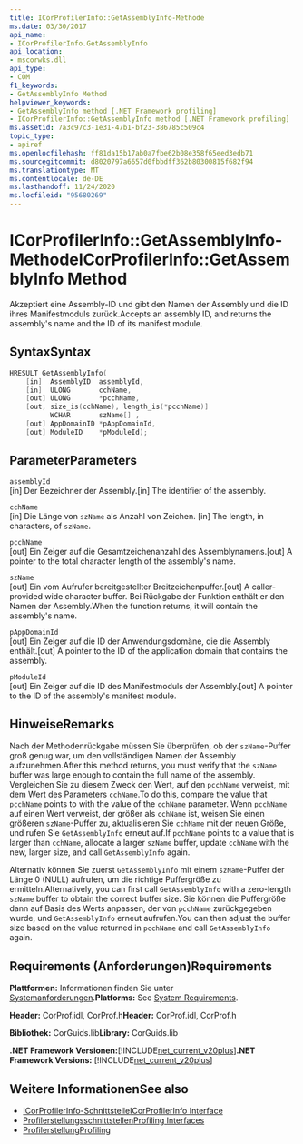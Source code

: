 ```yaml
---
title: ICorProfilerInfo::GetAssemblyInfo-Methode
ms.date: 03/30/2017
api_name:
- ICorProfilerInfo.GetAssemblyInfo
api_location:
- mscorwks.dll
api_type:
- COM
f1_keywords:
- GetAssemblyInfo Method
helpviewer_keywords:
- GetAssemblyInfo method [.NET Framework profiling]
- ICorProfilerInfo::GetAssemblyInfo method [.NET Framework profiling]
ms.assetid: 7a3c97c3-1e31-47b1-bf23-386785c509c4
topic_type:
- apiref
ms.openlocfilehash: ff81da15b17ab0a7fbe62b08e358f65eed3edb71
ms.sourcegitcommit: d8020797a6657d0fbbdff362b80300815f682f94
ms.translationtype: MT
ms.contentlocale: de-DE
ms.lasthandoff: 11/24/2020
ms.locfileid: "95680269"
---
```

# <a name="icorprofilerinfogetassemblyinfo-method"></a><span data-ttu-id="f9b91-102">ICorProfilerInfo::GetAssemblyInfo-Methode</span><span class="sxs-lookup"><span data-stu-id="f9b91-102">ICorProfilerInfo::GetAssemblyInfo Method</span></span>

<span data-ttu-id="f9b91-103">Akzeptiert eine Assembly-ID und gibt den Namen der Assembly und die ID ihres Manifestmoduls zurück.</span><span class="sxs-lookup"><span data-stu-id="f9b91-103">Accepts an assembly ID, and returns the assembly's name and the ID of its manifest module.</span></span>  
  
## <a name="syntax"></a><span data-ttu-id="f9b91-104">Syntax</span><span class="sxs-lookup"><span data-stu-id="f9b91-104">Syntax</span></span>  
  
```cpp  
HRESULT GetAssemblyInfo(  
    [in]  AssemblyID  assemblyId,  
    [in]  ULONG       cchName,  
    [out] ULONG       *pcchName,  
    [out, size_is(cchName), length_is(*pcchName)]  
          WCHAR       szName[] ,  
    [out] AppDomainID *pAppDomainId,  
    [out] ModuleID    *pModuleId);  
```  
  
## <a name="parameters"></a><span data-ttu-id="f9b91-105">Parameter</span><span class="sxs-lookup"><span data-stu-id="f9b91-105">Parameters</span></span>  

 `assemblyId`  
 <span data-ttu-id="f9b91-106">[in] Der Bezeichner der Assembly.</span><span class="sxs-lookup"><span data-stu-id="f9b91-106">[in] The identifier of the assembly.</span></span>  
  
 `cchName`  
 <span data-ttu-id="f9b91-107">[in] Die Länge von `szName` als Anzahl von Zeichen. </span><span class="sxs-lookup"><span data-stu-id="f9b91-107">[in] The length, in characters, of `szName`.</span></span>  
  
 `pcchName`  
 <span data-ttu-id="f9b91-108">[out] Ein Zeiger auf die Gesamtzeichenanzahl des Assemblynamens.</span><span class="sxs-lookup"><span data-stu-id="f9b91-108">[out] A pointer to the total character length of the assembly's name.</span></span>  
  
 `szName`  
 <span data-ttu-id="f9b91-109">[out] Ein vom Aufrufer bereitgestellter Breitzeichenpuffer.</span><span class="sxs-lookup"><span data-stu-id="f9b91-109">[out] A caller-provided wide character buffer.</span></span> <span data-ttu-id="f9b91-110">Bei Rückgabe der Funktion enthält er den Namen der Assembly.</span><span class="sxs-lookup"><span data-stu-id="f9b91-110">When the function returns, it will contain the assembly's name.</span></span>  
  
 `pAppDomainId`  
 <span data-ttu-id="f9b91-111">[out] Ein Zeiger auf die ID der Anwendungsdomäne, die die Assembly enthält.</span><span class="sxs-lookup"><span data-stu-id="f9b91-111">[out] A pointer to the ID of the application domain that contains the assembly.</span></span>  
  
 `pModuleId`  
 <span data-ttu-id="f9b91-112">[out] Ein Zeiger auf die ID des Manifestmoduls der Assembly.</span><span class="sxs-lookup"><span data-stu-id="f9b91-112">[out] A pointer to the ID of the assembly's manifest module.</span></span>  
  
## <a name="remarks"></a><span data-ttu-id="f9b91-113">Hinweise</span><span class="sxs-lookup"><span data-stu-id="f9b91-113">Remarks</span></span>  

 <span data-ttu-id="f9b91-114">Nach der Methodenrückgabe müssen Sie überprüfen, ob der `szName`-Puffer groß genug war, um den vollständigen Namen der Assembly aufzunehmen.</span><span class="sxs-lookup"><span data-stu-id="f9b91-114">After this method returns, you must verify that the `szName` buffer was large enough to contain the full name of the assembly.</span></span> <span data-ttu-id="f9b91-115">Vergleichen Sie zu diesem Zweck den Wert, auf den `pcchName` verweist, mit dem Wert des Parameters `cchName`.</span><span class="sxs-lookup"><span data-stu-id="f9b91-115">To do this, compare the value that `pcchName` points to with the value of the `cchName` parameter.</span></span> <span data-ttu-id="f9b91-116">Wenn `pcchName` auf einen Wert verweist, der größer als `cchName` ist, weisen Sie einen größeren `szName`-Puffer zu, aktualisieren Sie `cchName` mit der neuen Größe, und rufen Sie `GetAssemblyInfo` erneut auf.</span><span class="sxs-lookup"><span data-stu-id="f9b91-116">If `pcchName` points to a value that is larger than `cchName`, allocate a larger `szName` buffer, update `cchName` with the new, larger size, and call `GetAssemblyInfo` again.</span></span>  
  
 <span data-ttu-id="f9b91-117">Alternativ können Sie zuerst `GetAssemblyInfo` mit einem `szName`-Puffer der Länge 0 (NULL) aufrufen, um die richtige Puffergröße zu ermitteln.</span><span class="sxs-lookup"><span data-stu-id="f9b91-117">Alternatively, you can first call `GetAssemblyInfo` with a zero-length `szName` buffer to obtain the correct buffer size.</span></span> <span data-ttu-id="f9b91-118">Sie können die Puffergröße dann auf Basis des Werts anpassen, der von `pcchName` zurückgegeben wurde, und `GetAssemblyInfo` erneut aufrufen.</span><span class="sxs-lookup"><span data-stu-id="f9b91-118">You can then adjust the buffer size based on the value returned in `pcchName` and call `GetAssemblyInfo` again.</span></span>  
  
## <a name="requirements"></a><span data-ttu-id="f9b91-119">Requirements (Anforderungen)</span><span class="sxs-lookup"><span data-stu-id="f9b91-119">Requirements</span></span>  

 <span data-ttu-id="f9b91-120">**Plattformen:** Informationen finden Sie unter [Systemanforderungen](../../get-started/system-requirements.md).</span><span class="sxs-lookup"><span data-stu-id="f9b91-120">**Platforms:** See [System Requirements](../../get-started/system-requirements.md).</span></span>  
  
 <span data-ttu-id="f9b91-121">**Header:** CorProf.idl, CorProf.h</span><span class="sxs-lookup"><span data-stu-id="f9b91-121">**Header:** CorProf.idl, CorProf.h</span></span>  
  
 <span data-ttu-id="f9b91-122">**Bibliothek:** CorGuids.lib</span><span class="sxs-lookup"><span data-stu-id="f9b91-122">**Library:** CorGuids.lib</span></span>  
  
 <span data-ttu-id="f9b91-123">**.NET Framework Versionen:**[!INCLUDE[net_current_v20plus](../../../../includes/net-current-v20plus-md.md)]</span><span class="sxs-lookup"><span data-stu-id="f9b91-123">**.NET Framework Versions:** [!INCLUDE[net_current_v20plus](../../../../includes/net-current-v20plus-md.md)]</span></span>  
  
## <a name="see-also"></a><span data-ttu-id="f9b91-124">Weitere Informationen</span><span class="sxs-lookup"><span data-stu-id="f9b91-124">See also</span></span>

- [<span data-ttu-id="f9b91-125">ICorProfilerInfo-Schnittstelle</span><span class="sxs-lookup"><span data-stu-id="f9b91-125">ICorProfilerInfo Interface</span></span>](icorprofilerinfo-interface.md)
- [<span data-ttu-id="f9b91-126">Profilerstellungsschnittstellen</span><span class="sxs-lookup"><span data-stu-id="f9b91-126">Profiling Interfaces</span></span>](profiling-interfaces.md)
- [<span data-ttu-id="f9b91-127">Profilerstellung</span><span class="sxs-lookup"><span data-stu-id="f9b91-127">Profiling</span></span>](index.md)
